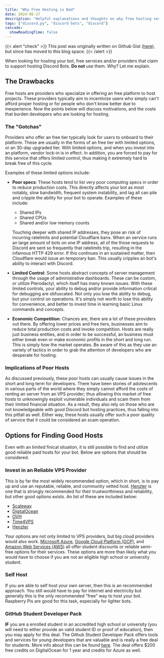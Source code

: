 ```yaml
---
title: "Why Free Hosting is Bad"
date: 2024-06-27
description: "Helpful explanations and thoughts on why free hosting services are bad"
tags: ["discord.py", "discord bots", "discord"]
cascade:
  showReadingTime: false
---
```



{{< alert "check" >}}
This post was originally written on Github Gist ([here](https://gist.github.com/No767/0a523ea6cd8e44210e131f5fc1aa570a)), but
since has moved to this blog space.
{{< /alert >}}

When looking for hosting your bot, free services and/or providers that claim to
support hosting Discord Bots. **Do not** use them. Why? Let me explain.

## The Drawbacks

Free hosts are providers who specialize in offering an free platform to host projects.
These providers typically aim to incentivize users who simply can't afford proper hosting
or for people who don't know better due to inexperience. Now the points below will discuss
motivations, and the costs that burden developers who are looking for hosting.

### The "Gotchas"

Providers who offer an free tier typically look for users to onboard to their platform.
These are usually in the forms of an free tier with limited options, or an 30-day upgraded tier. With limited options, and when you invest into an platform, vendor lock-in
is in effect. In addition, you are forced to pay for this service that offers limited control, thus making it extremely hard to break free of this cycle.

Examples of these limited options include:

- **Poor specs**: These hosts tend to list very poor computing specs in order to
reduce production costs. This directly affects your bot as most notably, slow bandwidth,
frequent system instability, and lag all can pile and cripple the ability for your bot
to operate. Examples of these include:

  - Shared IPs
  - Shared CPUs
  - Shared and/or low memory counts

  Touching deeper with shared IP addresses, they pose an risk of incurring ratelimits
  and potential Cloudflare bans. When an service runs an large amount of bots on one IP address, all of the those requests to Discord are sent so frequently that
  ratelimits trip, resulting in the infamous HTTP 429 error. If this continues in
  an sustained matter, then Cloudflare would issue an temporary ban. This usually
  cripples an bot's ability to interact with Discord.

- **Limited Control**: Some hosts abstract concepts of server management through
the usage of administrative dashboards. These can be custom, or utilize Pterodactyl,
which itself has many known issues. With these limited controls, your ability to debug
and/or provide information critical for debugging are obfuscated. Not only you lose
the ability to debug, but your control on operations. It's simply not worth to lose
this ability for convenience, and better to invest time in learning basic Linux commands
and concepts.

- **Economic Competition**: Chances are, there are a lot of these providers out there.
By offering lower prices and free tiers, businesses aim to reduce total production costs
and invoke competition. Hosts are really just business entities, and in order to be successful, an business must either break even or make economic profits in the short and long run. This is simply how the market operates. Be aware of this as they use an variety of tactics in order to grab the attention of developers who are desperate for hosting.

### Implications of Poor Hosts

As discussed previously, these poor hosts can usually cause issues
in the short and long term for developers. There have been stories of
adolescents in various parts of the world where they simply cannot afford
the costs of renting an server from an VPS provider; thus allowing this market of free
hosts to unknowingly exploit vulnerable individuals and scam them from their limited financial situation. As a result, they also rely on those who are not knowledgeable with
good Discord bot hosting practices, thus falling into this pitfall as well. Either way,
these hosts usually offer such a poor quality of service that it could be considered
an scam operation.

## Options for Finding Good Hosts

Even with an limited finical situation, it is still possible to find and utilize
good reliable paid hosts for your bot. Below are options that should be considered.

### Invest in an Reliable VPS Provider

This is by far the most widely recommended option, which in short, is to pay up
and use an reputable, reliable, and community vetted host. [Henzter](https://www.hetzner.com/) is one that is strongly recommended for their trustworthiness and reliability, but other good options exists. An list of these are included below:

- [Scaleway](https://www.scaleway.com/)
- [DigitalOcean](https://www.digitalocean.com/)
- [OVH](https://www.ovh.co.uk/)
- [Time4VPS](https://www.time4vps.eu/)
- [Henzter](https://www.hetzner.com/)

Your options are not only limited to VPS providers, but big cloud providers would also work. [Microsoft Azure](https://azure.microsoft.com/en-us),
[Google Cloud Platform (GCP)](https://cloud.google.com/), and [Amazon Web Services (AWS)](https://aws.amazon.com/) all offer student discounts or reliable semi-free options for their services. These options are more than likely what you would have
to choose if you are not an eligible high school or university student.

### Self Host

If you are able to self host your own server, then this is an
recommended approach. You still would have to pay for internet and electricity
but generally this is the only recommended "free" way to host your bot.
Raspberry Pis are good for this task, especially for lighter bots.

### GitHub Student Developer Pack

**IF** you are a enrolled student in an accredited high school or university (you will need to either provide an valid student ID or proof of education), then you may apply for this deal. The Github Student Developer Pack offers tools and services for young
developers that are valuable and is really a free deal for students. More info about this can be found [here](https://github.com/orgs/community/discussions/17814). The deal offers $200 free credits on DigitalOcean for 1 year and credits for Azure as well.
